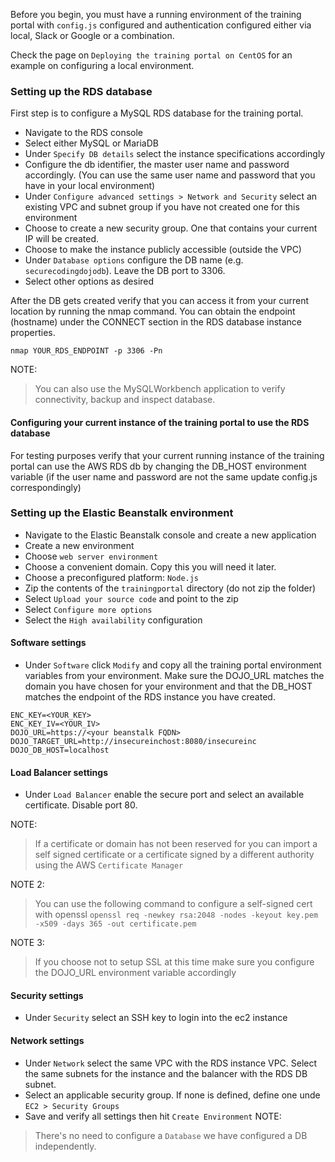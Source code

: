 Before you begin, you must have a running environment of the training portal with `config.js` configured and authentication configured either via local, Slack or Google or a combination.

Check the page on `Deploying the training portal on CentOS` for an example on configuring a local environment.

### Setting up the RDS database

First step is to configure a MySQL RDS database for the training portal.

- Navigate to the RDS console
- Select either MySQL or MariaDB
- Under `Specify DB details` select the instance specifications accordingly
- Configure the db identifier, the master user name and password accordingly. (You can use the same user name and password that you have in your local environment)
- Under `Configure advanced settings > Network and Security` select an existing VPC and subnet group if you have not created one for this environment
- Choose to create a new security group. One that contains your current IP will be created.
- Choose to make the instance publicly accessible (outside the VPC)
- Under `Database options` configure the DB name (e.g. `securecodingdojodb`). Leave the DB port to 3306.
- Select other options as desired

After the DB gets created verify that you can access it from your current location by running the nmap command. You can obtain the endpoint (hostname) under the CONNECT section in the RDS database instance properties. 
~~~~
nmap YOUR_RDS_ENDPOINT -p 3306 -Pn
~~~~

NOTE:
>You can also use the MySQLWorkbench application to verify connectivity, backup and inspect database.

#### Configuring your current instance of the training portal to use the RDS database

For testing purposes verify that your current running instance of the training portal can use the AWS RDS db by changing the DB_HOST environment variable (if the user name and password are not the same update config.js correspondingly)


### Setting up the Elastic Beanstalk environment

- Navigate to the Elastic Beanstalk console and create a new application
- Create a new environment
- Choose `web server environment`
- Choose a convenient domain. Copy this you will need it later.
- Choose a preconfigured platform: `Node.js`
- Zip the contents of the `trainingportal` directory (do not zip the folder)
- Select `Upload your source code` and point to the zip
- Select `Configure more options`
- Select the `High availability` configuration
#### Software settings
- Under `Software` click `Modify` and copy all the training portal environment variables from your environment.
Make sure the DOJO_URL matches the domain you have chosen for your environment and that the DB_HOST matches the endpoint of the RDS instance you have created.
~~~~
ENC_KEY=<YOUR_KEY>
ENC_KEY_IV=<YOUR_IV>
DOJO_URL=https://<your beanstalk FQDN>
DOJO_TARGET_URL=http://insecureinchost:8080/insecureinc
DOJO_DB_HOST=localhost
~~~~
#### Load Balancer settings
- Under `Load Balancer` enable the secure port and select an available certificate. Disable port 80.

NOTE:
>If a certificate or domain has not been reserved for you can import a self signed certificate or a certificate signed by a different authority using the AWS `Certificate Manager`

NOTE 2:
> You can use the following command to configure a self-signed cert with openssl
`openssl req -newkey rsa:2048 -nodes -keyout key.pem -x509 -days 365 -out certificate.pem`

NOTE 3:
>If you choose not to setup SSL at this time make sure you configure the DOJO_URL environment variable accordingly
#### Security settings
- Under `Security` select an SSH key to login into the ec2 instance
#### Network settings
- Under `Network` select the same VPC with the RDS instance VPC. Select the same subnets for the instance and the balancer with the RDS DB subnet. 
- Select an applicable security group. If none is defined, define one unde `EC2 > Security Groups`
- Save and verify all settings then hit `Create Environment`
NOTE:
>There's no need to configure a `Database` we have configured a DB independently.










